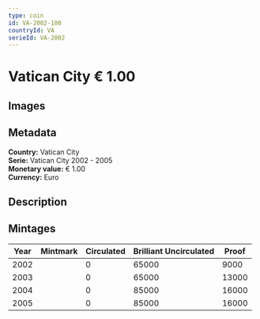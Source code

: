 ```yaml
---
type: coin
id: VA-2002-100
countryId: VA
serieId: VA-2002
---
```


# Vatican City € 1.00

## Images


## Metadata

**Country:** Vatican City\
**Serie:** Vatican City 2002 - 2005\
**Monetary value:** € 1.00\
**Currency:** Euro

## Description


## Mintages

| Year | Mintmark | Circulated | Brilliant Uncirculated | Proof |
| ---- | -------- | ---------- | ---------------------- | ----- |
| 2002 |  | 0| 65000 | 9000 |
| 2003 |  | 0| 65000 | 13000 |
| 2004 |  | 0| 85000 | 16000 |
| 2005 |  | 0| 85000 | 16000 |
